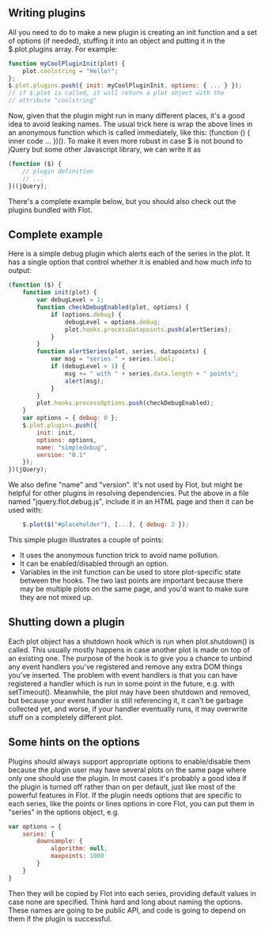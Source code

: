 ## Writing plugins ##
All you need to do to make a new plugin is creating an init function
and a set of options (if needed), stuffing it into an object and
putting it in the $.plot.plugins array. For example:
```js
function myCoolPluginInit(plot) {
    plot.coolstring = "Hello!";
};
$.plot.plugins.push({ init: myCoolPluginInit, options: { ... } });
// if $.plot is called, it will return a plot object with the
// attribute "coolstring"
```
Now, given that the plugin might run in many different places, it's
a good idea to avoid leaking names. The usual trick here is wrap the
above lines in an anonymous function which is called immediately, like
this: (function () { inner code ... })(). To make it even more robust
in case $ is not bound to jQuery but some other Javascript library, we
can write it as
```js
(function ($) {
    // plugin definition
    // ...
})(jQuery);
```
There's a complete example below, but you should also check out the
plugins bundled with Flot.
## Complete example ##
Here is a simple debug plugin which alerts each of the series in the
plot. It has a single option that control whether it is enabled and
how much info to output:
```js
(function ($) {
    function init(plot) {
        var debugLevel = 1;
        function checkDebugEnabled(plot, options) {
            if (options.debug) {
                debugLevel = options.debug;
                plot.hooks.processDatapoints.push(alertSeries);
            }
        }
        function alertSeries(plot, series, datapoints) {
            var msg = "series " + series.label;
            if (debugLevel > 1) {
                msg += " with " + series.data.length + " points";
                alert(msg);
            }
        }
        plot.hooks.processOptions.push(checkDebugEnabled);
    }
    var options = { debug: 0 };
    $.plot.plugins.push({
        init: init,
        options: options,
        name: "simpledebug",
        version: "0.1"
    });
})(jQuery);
```
We also define "name" and "version". It's not used by Flot, but might
be helpful for other plugins in resolving dependencies.
Put the above in a file named "jquery.flot.debug.js", include it in an
HTML page and then it can be used with:
```js
    $.plot($("#placeholder"), [...], { debug: 2 });
```
This simple plugin illustrates a couple of points:
 - It uses the anonymous function trick to avoid name pollution.
 - It can be enabled/disabled through an option.
 - Variables in the init function can be used to store plot-specific
   state between the hooks.
The two last points are important because there may be multiple plots
on the same page, and you'd want to make sure they are not mixed up.
## Shutting down a plugin ##
Each plot object has a shutdown hook which is run when plot.shutdown()
is called. This usually mostly happens in case another plot is made on
top of an existing one.
The purpose of the hook is to give you a chance to unbind any event
handlers you've registered and remove any extra DOM things you've
inserted.
The problem with event handlers is that you can have registered a
handler which is run in some point in the future, e.g. with
setTimeout(). Meanwhile, the plot may have been shutdown and removed,
but because your event handler is still referencing it, it can't be
garbage collected yet, and worse, if your handler eventually runs, it
may overwrite stuff on a completely different plot.
## Some hints on the options ##
Plugins should always support appropriate options to enable/disable
them because the plugin user may have several plots on the same page
where only one should use the plugin. In most cases it's probably a
good idea if the plugin is turned off rather than on per default, just
like most of the powerful features in Flot.
If the plugin needs options that are specific to each series, like the
points or lines options in core Flot, you can put them in "series" in
the options object, e.g.
```js
var options = {
    series: {
        downsample: {
            algorithm: null,
            maxpoints: 1000
        }
    }
}
```
Then they will be copied by Flot into each series, providing default
values in case none are specified.
Think hard and long about naming the options. These names are going to
be public API, and code is going to depend on them if the plugin is
successful.
